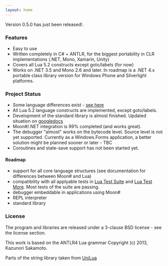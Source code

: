 ```yaml
---
layout: home
---
```


<div class="alert alert-success" role="alert">
Version 0.5.0 has just been released!.
</div>

### Features
* Easy to use
* Written completely in C# + ANTLR, for the biggest portability in CLR implementations (.NET, Mono, Xamarin, Unity)
* Covers all Lua 5.2 constructs except goto/labels (for now)
* Works on .NET 3.5 and Mono 2.6 and later. In roadmap is a .NET 4.x portable class library version for Windows Phone and Silverlight platforms.


### Project Status

 
* Some language differences exist - [see here](moonluadifferences.html)
* All Lua 5.2 language constructs are implemented, except goto/labels. 
* Development of the standard library is almost finished. Updated situation on [googledocs](https://docs.google.com/spreadsheets/d/1Iw8YMSY8N0tGEyaD-vmmJnlaQ5te4P4CqTXYpEiSEL8/edit#gid=0)
* Moon#/.NET integration is 99% completed (and works great).
* The debugger "almost" works on the bytecode level. Source level is not yet supported. Currently as a Windows.Forms application, a better solution might be planned sooner or later - TBC
* Coroutines and state-save support has not been started yet.
 

#### Roadmap

* support for all core language structures (see documentation for differences between Moon# and Lua)
* compatibility with all applyable tests in [Lua Test Suite](http://www.lua.org/tests/5.2/) and [Lua Test More](http://fperrad.github.io/lua-TestMore/). Most tests of the suite are passing.
* debugger embeddable in applications using Moon# 
* REPL interpreter
* standard library  
 

 
### License

The program and libraries are released under a 3-clause BSD license - see the license section.

This work is based on the ANTLR4 Lua grammar Copyright (c) 2013, Kazunori Sakamoto.

Parts of the string library taken from [UniLua](https://github.com/xebecnan/UniLua)

